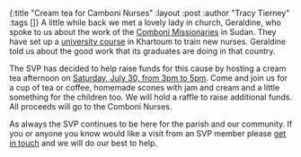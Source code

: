 {:title "Cream tea for Camboni Nurses"
 :layout :post
 :author "Tracy Tierney"
 :tags []}
A little while back we met a lovely lady in church, Geraldine, who spoke to us about the work of the [Comboni Missionaries](https://www.comboni.org.uk/) in Sudan. They have set up a [university course](https://combonikhartoum.com/programs/Nursing.html) in Khartoum to train new nurses. Geraldine told us about the good work that its graduates are doing in that country.

The SVP has decided to help raise funds for this cause by hosting a cream tea afternoon on [Saturday, July 30, from 3pm to 5pm](webcal://svpsouthruislip.org.uk/posts-output/calendar/svp.ics). Come and join us for a cup of tea or coffee, homemade scones with jam and cream and a little something for the children too. We will hold a raffle to raise additional funds. All proceeds will go to the Comboni Nurses.

As always the SVP continues to be here for the parish and our community. If you or anyone you know would like a visit from an SVP member please [get in touch](../../pages-output/contact/) and we will do our best to help.
